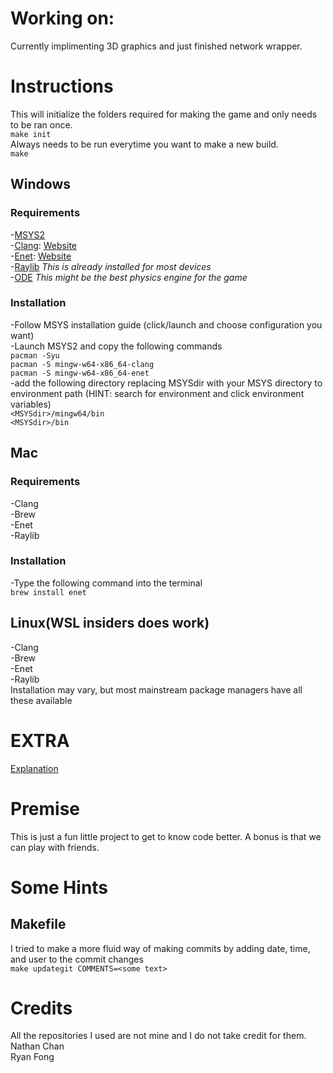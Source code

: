 # Working on:
Currently implimenting 3D graphics and just finished network wrapper.
# Instructions
This will initialize the folders required for making the game and only needs to be ran once.<br>
 ```make init```<br>
 Always needs to be run everytime you want to make a new build.<br>
 ```make```<br>
## Windows
### Requirements
-[MSYS2](https://www.msys2.org/)<br>
-[Clang](https://packages.msys2.org/package/mingw-w64-x86_64-clang): [Website](https://clang.llvm.org/)<br>
-[Enet](https://packages.msys2.org/package/mingw-w64-x86_64-enet?repo=mingw64): [Website](http://enet.bespin.org/)<br>
-[Raylib](https://www.raylib.com/) *This is already installed for most devices*<br>
-[ODE](https://bitbucket.org/odedevs/ode/src/master/) *This might be the best physics engine for the game*<br>
### Installation
-Follow MSYS installation guide (click/launch and choose configuration you want)<br>
-Launch MSYS2 and copy the following commands<br>
```pacman -Syu```<br>
```pacman -S mingw-w64-x86_64-clang```<br>
```pacman -S mingw-w64-x86_64-enet```<br>
-add the following directory replacing MSYSdir with your MSYS directory to environment path (HINT: search for environment and click environment variables)<br>
```<MSYSdir>/mingw64/bin```<br>
```<MSYSdir>/bin```<br>
## Mac
### Requirements
-Clang<br>
-Brew<br>
-Enet<br>
-Raylib<br>
### Installation
-Type the following command into the terminal<br>
```brew install enet```
## Linux(WSL insiders does work)
-Clang<br>
-Brew<br>
-Enet<br>
-Raylib<br>
Installation may vary, but most mainstream package managers have all these available

# EXTRA
[Explanation](architecture/explanation.md)

# Premise
This is just a fun little project to get to know code better.  A bonus is that we can play with friends.

# Some Hints
## Makefile
I tried to make a more fluid way of making commits by adding date, time, and user to the commit changes<br>
```make updategit COMMENTS=<some text>```

# Credits
All the repositories I used are not mine and I do not take credit for them.<br>
Nathan Chan<br>
Ryan Fong<br>
